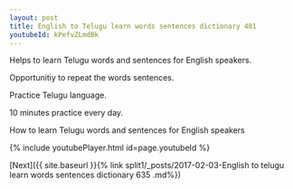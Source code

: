 ```yaml
---
layout: post
title: English to Telugu learn words sentences dictionary 481 
youtubeId: kPefvZLmdBk
---
```

 
 
Helps to learn Telugu words and sentences for English speakers.

Opportunitiy to repeat the words sentences. 

Practice Telugu language. 
 
10 minutes practice every day. 
 
How to learn Telugu words and sentences for English speakers 
 
{% include youtubePlayer.html id=page.youtubeId %}
 
 
[Next]({{ site.baseurl }}{% link  split1/_posts/2017-02-03-English to telugu learn words sentences dictionary 635 .md%})
 
